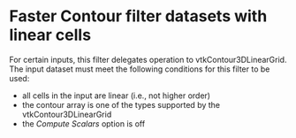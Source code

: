 # Faster **Contour** filter datasets with linear cells

For certain inputs, this filter delegates operation to vtkContour3DLinearGrid.
The input dataset must meet the following conditions for this filter to be used:

* all cells in the input are linear (i.e., not higher order)
* the contour array is one of the types supported by the vtkContour3DLinearGrid
* the *Compute Scalars* option is off
